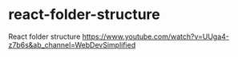 # react-folder-structure
React folder structure
https://www.youtube.com/watch?v=UUga4-z7b6s&ab_channel=WebDevSimplified
